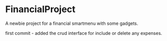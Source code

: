 # FinancialProject
A newbie project for a financial smartmenu with some gadgets.

first commit - added the crud interface for include or delete any expenses.
